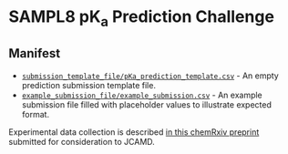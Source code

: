 # SAMPL8 pK<sub>a</sub> Prediction Challenge


## Manifest
- [`submission_template_file/pKa_prediction_template.csv`](submission_template_file/pKa_prediction_template.csv) - An empty prediction submission template file.
- [`example_submission_file/example_submission.csv`](example_submission_file/example_submission.csv) - An example submission file filled with placeholder values to illustrate expected format.

Experimental data collection is described [in this chemRxiv preprint](10.33774/chemrxiv-2021-8gd90) submitted for consideration to JCAMD.
